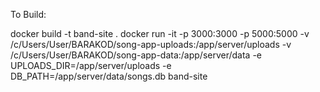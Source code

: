 To Build:

docker build -t band-site .
docker run -it -p 3000:3000 -p 5000:5000 -v /c/Users/User/BARAKOD/song-app-uploads:/app/server/uploads -v /c/Users/User/BARAKOD/song-app-data:/app/server/data -e UPLOADS_DIR=/app/server/uploads -e DB_PATH=/app/server/data/songs.db band-site